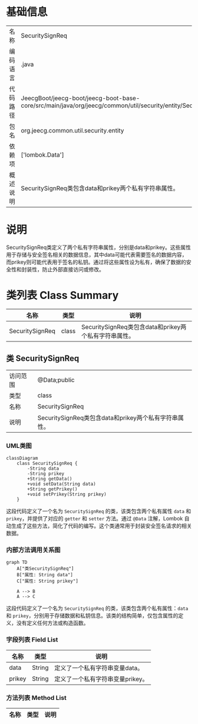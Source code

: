 # 基础信息

|      |      |
|------|------|
| 名称 | SecuritySignReq |
| 编码语言 | .java |
| 代码路径 | JeecgBoot/jeecg-boot/jeecg-boot-base-core/src/main/java/org/jeecg/common/util/security/entity/SecuritySignReq.java |
| 包名 | org.jeecg.common.util.security.entity |
| 依赖项 | ['lombok.Data'] |
| 概述说明 | SecuritySignReq类包含data和prikey两个私有字符串属性。 |

# 说明

SecuritySignReq类定义了两个私有字符串属性，分别是data和prikey。这些属性用于存储与安全签名相关的数据信息，其中data可能代表需要签名的数据内容，而prikey则可能代表用于签名的私钥。通过将这些属性设为私有，确保了数据的安全性和封装性，防止外部直接访问或修改。

# 类列表 Class Summary

| 名称   | 类型  | 说明 |
|-------|------|-------------|
| SecuritySignReq | class | SecuritySignReq类包含data和prikey两个私有字符串属性。 |



## 类 SecuritySignReq

|      |      |
|------|------|
| 访问范围 | @Data;public |
| 类型 | class |
| 名称 | SecuritySignReq |
| 说明 | SecuritySignReq类包含data和prikey两个私有字符串属性。 |


### UML类图

```mermaid
classDiagram
    class SecuritySignReq {
        -String data
        -String prikey
        +String getData()
        +void setData(String data)
        +String getPrikey()
        +void setPrikey(String prikey)
    }
```

这段代码定义了一个名为 `SecuritySignReq` 的类，该类包含两个私有属性 `data` 和 `prikey`，并提供了对应的 `getter` 和 `setter` 方法。通过 `@Data` 注解，Lombok 自动生成了这些方法，简化了代码的编写。这个类通常用于封装安全签名请求的相关数据。


### 内部方法调用关系图

```mermaid
graph TD
    A["类SecuritySignReq"]
    B["属性: String data"]
    C["属性: String prikey"]

    A --> B
    A --> C
```

这段代码定义了一个名为 `SecuritySignReq` 的类，该类包含两个私有属性：`data` 和 `prikey`，分别用于存储数据和私钥信息。该类的结构简单，仅包含属性的定义，没有定义任何方法或构造函数。

### 字段列表 Field List

| 名称  | 类型  | 说明 |
|-------|-------|------|
| data | String | 定义了一个私有字符串变量data。 |
| prikey | String | 定义了一个私有字符串变量prikey。 |

### 方法列表 Method List

| 名称  | 类型  | 说明 |
|-------|-------|------|





